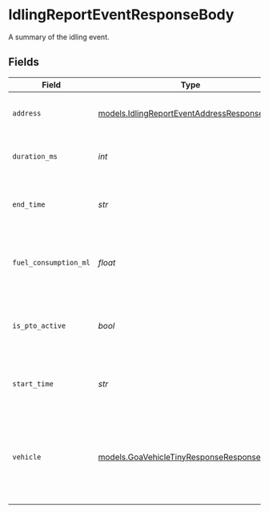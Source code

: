# IdlingReportEventResponseBody

A summary of the idling event.


## Fields

| Field                                                                                            | Type                                                                                             | Required                                                                                         | Description                                                                                      | Example                                                                                          |
| ------------------------------------------------------------------------------------------------ | ------------------------------------------------------------------------------------------------ | ------------------------------------------------------------------------------------------------ | ------------------------------------------------------------------------------------------------ | ------------------------------------------------------------------------------------------------ |
| `address`                                                                                        | [models.IdlingReportEventAddressResponseBody](../models/idlingreporteventaddressresponsebody.md) | :heavy_check_mark:                                                                               | Address where the idling event took place.                                                       |                                                                                                  |
| `duration_ms`                                                                                    | *int*                                                                                            | :heavy_check_mark:                                                                               | The duration of this idling event in milliseconds.                                               | 860000                                                                                           |
| `end_time`                                                                                       | *str*                                                                                            | :heavy_check_mark:                                                                               | The end time of this idling event in RFC 3339 format.                                            | 2019-06-13T19:08:25Z                                                                             |
| `fuel_consumption_ml`                                                                            | *float*                                                                                          | :heavy_check_mark:                                                                               | The amount of fuel consumed in milliliters during this idling event.                             | 2500                                                                                             |
| `is_pto_active`                                                                                  | *bool*                                                                                           | :heavy_check_mark:                                                                               | Whether or not power take-off was active during this idling event.                               | false                                                                                            |
| `start_time`                                                                                     | *str*                                                                                            | :heavy_check_mark:                                                                               | The start time of this idling event in RFC 3339 format.                                          | 2019-06-13T19:08:25Z                                                                             |
| `vehicle`                                                                                        | [models.GoaVehicleTinyResponseResponseBody](../models/goavehicletinyresponseresponsebody.md)     | :heavy_check_mark:                                                                               | A minified vehicle object. This object is only returned if the route is assigned to the vehicle. |                                                                                                  |